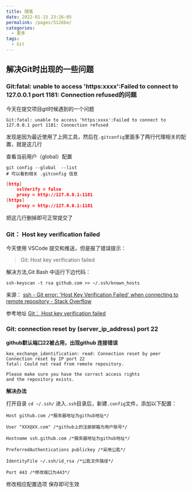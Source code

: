```yaml
---
title: 随笔
date: 2022-01-15 23:26:05
permalink: /pages/5126be/
categories:
  - 更多
tags:
  - Git
---
```


## 解决Git时出现的一些问题

### Git:fatal: unable to access 'https:xxxx':Failed to connect to 127.0.0.1 port 1181: Connection refused的问题

今天在提交项目git时候遇到的一个问题

```shell
Git:fatal: unable to access 'https:xxxx':Failed to connect to 127.0.0.1 port 1181: Connection refused
```

发现是因为最近使用了上网工具，然后在`.gitconfig`里面多了两行代理相关的配置，就是这几行

查看当前用户（global）配置

```shell
git config --global  --list
# 可以看到相关 .gitconfig 信息
```

```json
[http]
	sslVerify = false
	proxy = http://127.0.0.1:1181
[https]
	proxy = http://127.0.0.1:1181
```
把这几行删掉即可正常提交了

### Git： Host key verification failed

今天使用 VSCode 提交和推送，但是报了错误提示：

> Git: Host key verification failed

解决方法,Git Bash 中运行下边代码：
```shell
ssh-keyscan -t rsa github.com >> ~/.ssh/known_hosts
```
来源： [ssh - Git error: 'Host Key Verification Failed' when connecting to remote repository - Stack Overflow](https://stackoverflow.com/questions/13363553/git-error-host-key-verification-failed-when-connecting-to-remote-repository)

参考地址 [Git： Host key verification failed](https://www.wdssmq.com/post/20201216004.html)

### Git: connection reset by (server_ip_address) port 22

**github默认端口22被占用，出现github 连接错误**

```shell
kex_exchange_identification: read: Connection reset by peer
Connection reset by IP port 22
fatal: Could not read from remote repository.

Please make sure you have the correct access rights
and the repository exists.
```

**解决办法**

打开目录 `cd ~/.ssh/` 进入`.ssh`目录后，新建`.config`文件，添加以下配置：

```shell
Host github.com /*服务器地址为github地址*/

User "XXX@XX.com" /*github上的注册邮箱为用户账号*/

Hostname ssh.github.com /*服务器地址为github地址*/

PreferredAuthentications publickey /*采用公匙*/

IdentityFile ~/.ssh/id_rsa /*公匙文件路径*/

Port 443 /*修改端口为443*/
```

修改相应配置选项 保存即可生效
